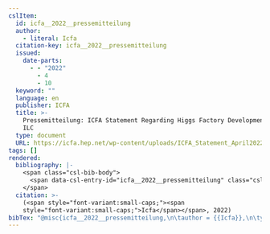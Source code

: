 ```yaml
---
cslItem:
  id: icfa__2022__pressemitteilung
  author:
    - literal: Icfa
  citation-key: icfa__2022__pressemitteilung
  issued:
    date-parts:
      - - "2022"
        - 4
        - 10
  keyword: ""
  language: en
  publisher: ICFA
  title: >-
    Pressemitteilung: ICFA Statement Regarding Higgs Factory Development and the
    ILC
  type: document
  URL: https://icfa.hep.net/wp-content/uploads/ICFA_Statement_April2022_Final.pdf
tags: []
rendered:
  bibliography: |-
    <span class="csl-bib-body">
      <span data-csl-entry-id="icfa__2022__pressemitteilung" class="csl-entry"><span class='author-bib'>Icfa</span>. <span class='date-bib'>(2022)</span>. <span class='title'><i><b><span style="font-style:normal;">Pressemitteilung: ICFA Statement Regarding Higgs Factory Development and the ILC</span></b></i></span>. ICFA. <span class='URL'><a href='https://icfa.hep.net/wp-content/uploads/ICFA_Statement_April2022_Final.pdf'>LINK</a></span></span>
    </span>
  citation: >-
    (<span style="font-variant:small-caps;"><span
    style="font-variant:small-caps;">Icfa</span></span>, 2022)
bibTex: "@misc{icfa__2022__pressemitteilung,\n\tauthor = {{Icfa}},\n\tyear = {2022},\n\tmonth = {apr 10},\n\tpublisher = {ICFA},\n\ttitle = {Pressemitteilung: ICFA {Statement} {Regarding} {Higgs} {Factory} {Development} and the {ILC}},\n}\n\n"
---
```

